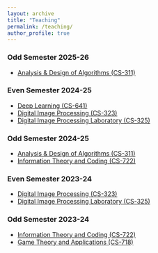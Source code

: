 ```yaml
---
layout: archive
title: "Teaching"
permalink: /teaching/
author_profile: true
---
```


<h3>Odd Semester 2025-26</h3>
<ul>
  <li><a href="/cs311-ada1">Analysis & Design of Algorithms (CS-311)</a></li>
</ul>

<h3>Even Semester 2024-25</h3>
<ul>
  <li><a href="/cs641-dl">Deep Learning (CS-641)</a></li>
  <li><a href="/cs323-dip">Digital Image Processing (CS-323)</a></li>
  <li><a href="/cs325-diplab-2024-25">Digital Image Processing Laboratory (CS-325)</a></li>
</ul>

<h3>Odd Semester 2024-25</h3>
<ul>
  <li><a href="/cs311-ada">Analysis & Design of Algorithms (CS-311)</a></li>
  <li><a href="/cs722-itc">Information Theory and Coding (CS-722)</a></li>
</ul>

<h3>Even Semester 2023-24</h3>
<ul>
  <li><a href="/cs323-dip">Digital Image Processing (CS-323)</a></li>
  <li><a href="/cs325-diplab-2023-24">Digital Image Processing Laboratory (CS-325)</a></li>
</ul>

<h3>Odd Semester 2023-24</h3>
<ul>
  <li><a href="/cs722-itc">Information Theory and Coding (CS-722)</a></li>
  <li><a href="/cs718-gta">Game Theory and Applications (CS-718)</a></li>
</ul>
